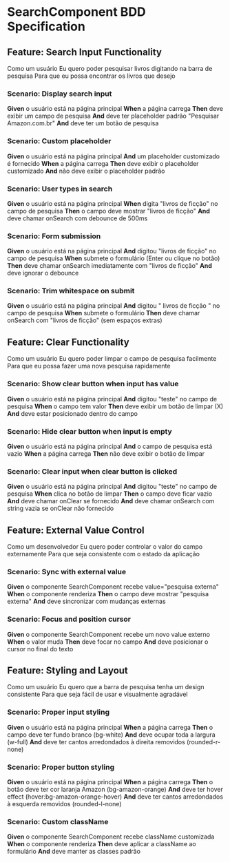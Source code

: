 # SearchComponent BDD Specification

## Feature: Search Input Functionality
Como um usuário
Eu quero poder pesquisar livros digitando na barra de pesquisa
Para que eu possa encontrar os livros que desejo

### Scenario: Display search input
**Given** o usuário está na página principal
**When** a página carrega
**Then** deve exibir um campo de pesquisa
**And** deve ter placeholder padrão "Pesquisar Amazon.com.br"
**And** deve ter um botão de pesquisa

### Scenario: Custom placeholder
**Given** o usuário está na página principal
**And** um placeholder customizado é fornecido
**When** a página carrega
**Then** deve exibir o placeholder customizado
**And** não deve exibir o placeholder padrão

### Scenario: User types in search
**Given** o usuário está na página principal
**When** digita "livros de ficção" no campo de pesquisa
**Then** o campo deve mostrar "livros de ficção"
**And** deve chamar onSearch com debounce de 500ms

### Scenario: Form submission
**Given** o usuário está na página principal
**And** digitou "livros de ficção" no campo de pesquisa
**When** submete o formulário (Enter ou clique no botão)
**Then** deve chamar onSearch imediatamente com "livros de ficção"
**And** deve ignorar o debounce

### Scenario: Trim whitespace on submit
**Given** o usuário está na página principal
**And** digitou "  livros de ficção  " no campo de pesquisa
**When** submete o formulário
**Then** deve chamar onSearch com "livros de ficção" (sem espaços extras)

## Feature: Clear Functionality
Como um usuário
Eu quero poder limpar o campo de pesquisa facilmente
Para que eu possa fazer uma nova pesquisa rapidamente

### Scenario: Show clear button when input has value
**Given** o usuário está na página principal
**And** digitou "teste" no campo de pesquisa
**When** o campo tem valor
**Then** deve exibir um botão de limpar (X)
**And** deve estar posicionado dentro do campo

### Scenario: Hide clear button when input is empty
**Given** o usuário está na página principal
**And** o campo de pesquisa está vazio
**When** a página carrega
**Then** não deve exibir o botão de limpar

### Scenario: Clear input when clear button is clicked
**Given** o usuário está na página principal
**And** digitou "teste" no campo de pesquisa
**When** clica no botão de limpar
**Then** o campo deve ficar vazio
**And** deve chamar onClear se fornecido
**And** deve chamar onSearch com string vazia se onClear não fornecido

## Feature: External Value Control
Como um desenvolvedor
Eu quero poder controlar o valor do campo externamente
Para que seja consistente com o estado da aplicação

### Scenario: Sync with external value
**Given** o componente SearchComponent recebe value="pesquisa externa"
**When** o componente renderiza
**Then** o campo deve mostrar "pesquisa externa"
**And** deve sincronizar com mudanças externas

### Scenario: Focus and position cursor
**Given** o componente SearchComponent recebe um novo value externo
**When** o valor muda
**Then** deve focar no campo
**And** deve posicionar o cursor no final do texto

## Feature: Styling and Layout
Como um usuário
Eu quero que a barra de pesquisa tenha um design consistente
Para que seja fácil de usar e visualmente agradável

### Scenario: Proper input styling
**Given** o usuário está na página principal
**When** a página carrega
**Then** o campo deve ter fundo branco (bg-white)
**And** deve ocupar toda a largura (w-full)
**And** deve ter cantos arredondados à direita removidos (rounded-r-none)

### Scenario: Proper button styling
**Given** o usuário está na página principal
**When** a página carrega
**Then** o botão deve ter cor laranja Amazon (bg-amazon-orange)
**And** deve ter hover effect (hover:bg-amazon-orange-hover)
**And** deve ter cantos arredondados à esquerda removidos (rounded-l-none)

### Scenario: Custom className
**Given** o componente SearchComponent recebe className customizada
**When** o componente renderiza
**Then** deve aplicar a className ao formulário
**And** deve manter as classes padrão
